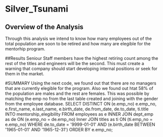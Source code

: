 # Silver_Tsunami

## Overview of the Analysis
  Through this analysis we intend to know how many employees out of the total population are soon to be retired and how many are elegible for the mentorhip program.
  
##Results
Seniour Staff members have the highest retiring count among the rest of the titles and engineers will be the second. This must create a warning that company should start developing internal positions or seek for them in the market. 


#SUMMARY 
Using the next code, we found out that there are no managers that are currently elegible for the program. Also we found out htat 58% of the population are males and the rest are females. This was possible by matching the emp no from the last table created and joining with the gender from the employee database. 
SELECT DISTINCT ON (e.emp_no)
	e.emp_no,
	e.first_name,
	e.last_name,
	e.birth_date,
	de.from_date,
	de.to_date,
	ti.title
INTO mentorship_elegibility
FROM employees as e
	INNER JOIN dept_emp as de
		ON (e.emp_no = de.emp_no)
	Inner JOIN titles as ti
		ON (ti.emp_no = e.emp_no)
WHERE de.to_date = '9999-01-01' 
	AND (e.birth_date BETWEEN '1965-01-01' AND '1965-12-31')
ORDER BY e.emp_no;
